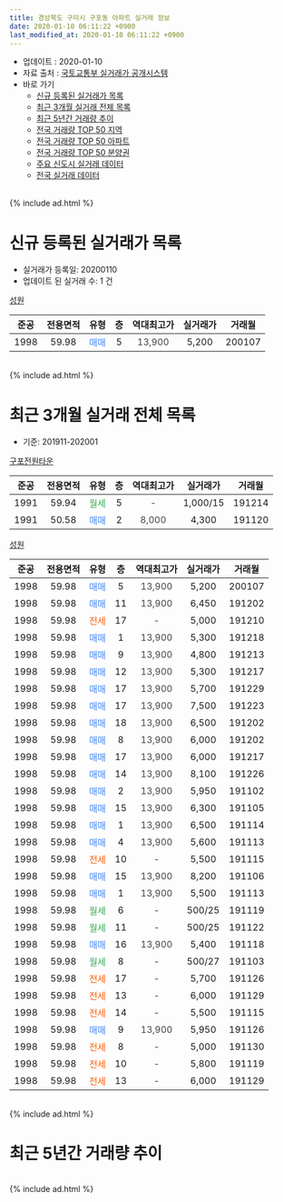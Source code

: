```yaml
---
title: 경상북도 구미시 구포동 아파트 실거래 정보
date: 2020-01-10 06:11:22 +0900
last_modified_at: 2020-01-10 06:11:22 +0900
---
```


* 업데이트 : 2020-01-10
* 자료 출처 : [국토교통부 실거래가 공개시스템](http://rt.molit.go.kr)
* 바로 가기
    * [신규 등록된 실거래가 목록](#신규-등록된-실거래가-목록)
    * [최근 3개월 실거래 전체 목록](#최근-3개월-실거래-전체-목록)
    * [최근 5년간 거래량 추이](#최근-5년간-거래량-추이)
    * [전국 거래량 TOP 50 지역](https://inasie.github.io/apt-trade-info/최근-3개월-전국에서-가장-거래가-많이-발생한-지역)
    * [전국 거래량 TOP 50 아파트](https://inasie.github.io/apt-trade-info/최근-3개월-전국에서-가장-거래가-많이-발생한-아파트)
    * [전국 거래량 TOP 50 분양권](https://inasie.github.io/apt-trade-info/최근-3개월-전국에서-가장-거래가-많이-발생한-분양권)
    * [주요 신도시 실거래 데이터](https://inasie.github.io/apt-trade-info/주요-신도시)
    * [전국 실거래 데이터](https://inasie.github.io/apt-trade-info/전국)
<br>
{% include ad.html %}
<br>

# 신규 등록된 실거래가 목록
* 실거래가 등록일: 20200110
* 업데이트 된 실거래 수: 1 건


[성원](https://search.naver.com/search.naver?query=%EA%B2%BD%EC%83%81%EB%B6%81%EB%8F%84+%EA%B5%AC%EB%AF%B8%EC%8B%9C+%EA%B5%AC%ED%8F%AC%EB%8F%99+%EC%84%B1%EC%9B%90)

|준공|전용면적|유형|층|역대최고가|실거래가|거래월|
|:---:|:---:|:---:|:---:|:---:|:---:|:---:|
|1998|59.98|<span style="color:#4285f3">매매</span>|5|<span style="color:#444444">13,900</span>|5,200|200107|


<br>
{% include ad.html %}
<br>

# 최근 3개월 실거래 전체 목록
* 기준: 201911-202001


[구포전원타운](https://search.naver.com/search.naver?query=%EA%B2%BD%EC%83%81%EB%B6%81%EB%8F%84+%EA%B5%AC%EB%AF%B8%EC%8B%9C+%EA%B5%AC%ED%8F%AC%EB%8F%99+%EA%B5%AC%ED%8F%AC%EC%A0%84%EC%9B%90%ED%83%80%EC%9A%B4)

|준공|전용면적|유형|층|역대최고가|실거래가|거래월|
|:---:|:---:|:---:|:---:|:---:|:---:|:---:|
|1991|59.94|<span style="color:#34a853">월세</span>|5|<span style="color:#444444">-</span>|1,000/15|191214|
|1991|50.58|<span style="color:#4285f3">매매</span>|2|<span style="color:#444444">8,000</span>|4,300|191120|

[성원](https://search.naver.com/search.naver?query=%EA%B2%BD%EC%83%81%EB%B6%81%EB%8F%84+%EA%B5%AC%EB%AF%B8%EC%8B%9C+%EA%B5%AC%ED%8F%AC%EB%8F%99+%EC%84%B1%EC%9B%90)

|준공|전용면적|유형|층|역대최고가|실거래가|거래월|
|:---:|:---:|:---:|:---:|:---:|:---:|:---:|
|1998|59.98|<span style="color:#4285f3">매매</span>|5|<span style="color:#444444">13,900</span>|5,200|200107|
|1998|59.98|<span style="color:#4285f3">매매</span>|11|<span style="color:#444444">13,900</span>|6,450|191202|
|1998|59.98|<span style="color:#ff5a00">전세</span>|17|<span style="color:#444444">-</span>|5,000|191210|
|1998|59.98|<span style="color:#4285f3">매매</span>|1|<span style="color:#444444">13,900</span>|5,300|191218|
|1998|59.98|<span style="color:#4285f3">매매</span>|9|<span style="color:#444444">13,900</span>|4,800|191213|
|1998|59.98|<span style="color:#4285f3">매매</span>|12|<span style="color:#444444">13,900</span>|5,300|191217|
|1998|59.98|<span style="color:#4285f3">매매</span>|17|<span style="color:#444444">13,900</span>|5,700|191229|
|1998|59.98|<span style="color:#4285f3">매매</span>|17|<span style="color:#444444">13,900</span>|7,500|191223|
|1998|59.98|<span style="color:#4285f3">매매</span>|18|<span style="color:#444444">13,900</span>|6,500|191202|
|1998|59.98|<span style="color:#4285f3">매매</span>|8|<span style="color:#444444">13,900</span>|6,000|191202|
|1998|59.98|<span style="color:#4285f3">매매</span>|17|<span style="color:#444444">13,900</span>|6,000|191217|
|1998|59.98|<span style="color:#4285f3">매매</span>|14|<span style="color:#444444">13,900</span>|8,100|191226|
|1998|59.98|<span style="color:#4285f3">매매</span>|2|<span style="color:#444444">13,900</span>|5,950|191102|
|1998|59.98|<span style="color:#4285f3">매매</span>|15|<span style="color:#444444">13,900</span>|6,300|191105|
|1998|59.98|<span style="color:#4285f3">매매</span>|1|<span style="color:#444444">13,900</span>|6,500|191114|
|1998|59.98|<span style="color:#4285f3">매매</span>|4|<span style="color:#444444">13,900</span>|5,600|191113|
|1998|59.98|<span style="color:#ff5a00">전세</span>|10|<span style="color:#444444">-</span>|5,500|191115|
|1998|59.98|<span style="color:#4285f3">매매</span>|15|<span style="color:#444444">13,900</span>|8,200|191106|
|1998|59.98|<span style="color:#4285f3">매매</span>|1|<span style="color:#444444">13,900</span>|5,500|191113|
|1998|59.98|<span style="color:#34a853">월세</span>|6|<span style="color:#444444">-</span>|500/25|191119|
|1998|59.98|<span style="color:#34a853">월세</span>|11|<span style="color:#444444">-</span>|500/25|191122|
|1998|59.98|<span style="color:#4285f3">매매</span>|16|<span style="color:#444444">13,900</span>|5,400|191118|
|1998|59.98|<span style="color:#34a853">월세</span>|8|<span style="color:#444444">-</span>|500/27|191103|
|1998|59.98|<span style="color:#ff5a00">전세</span>|17|<span style="color:#444444">-</span>|5,700|191126|
|1998|59.98|<span style="color:#ff5a00">전세</span>|13|<span style="color:#444444">-</span>|6,000|191129|
|1998|59.98|<span style="color:#ff5a00">전세</span>|14|<span style="color:#444444">-</span>|5,500|191115|
|1998|59.98|<span style="color:#4285f3">매매</span>|9|<span style="color:#444444">13,900</span>|5,950|191126|
|1998|59.98|<span style="color:#ff5a00">전세</span>|8|<span style="color:#444444">-</span>|5,000|191130|
|1998|59.98|<span style="color:#ff5a00">전세</span>|10|<span style="color:#444444">-</span>|5,800|191119|
|1998|59.98|<span style="color:#ff5a00">전세</span>|13|<span style="color:#444444">-</span>|6,000|191129|


<br>
{% include ad.html %}
<br>

# 최근 5년간 거래량 추이


<div style="width:100%;">
    <canvas id="deal_progress" height="200"></canvas>
</div>

<script>
new Chart(document.getElementById("deal_progress"), {
    type: 'line',
    data: {
        labels: ['201501','201502','201503','201504','201505','201506','201507','201508','201509','201510','201511','201512','201601','201602','201603','201604','201605','201606','201607','201608','201609','201610','201611','201612','201701','201702','201703','201704','201705','201706','201707','201708','201709','201710','201711','201712','201801','201802','201803','201804','201805','201806','201807','201808','201809','201810','201811','201812','201901','201902','201903','201904','201905','201906','201907','201908','201909','201910','201911','201912','202001'],
        datasets: [{
            label: '매매',
            pointRadius: 1,
            data: [11, 6, 7, 8, 7, 11, 8, 9, 11, 13, 11, 8, 3, 6, 16, 7, 17, 10, 13, 15, 9, 8, 9, 11, 8, 9, 8, 8, 4, 9, 5, 6, 13, 9, 10, 4, 8, 8, 8, 9, 6, 6, 16, 12, 11, 11, 5, 3, 8, 9, 6, 2, 4, 7, 2, 6, 2, 6, 9, 10, 1],
            borderColor: "rgba(255, 201, 14, 1)",
            backgroundColor: "rgba(255, 201, 14, 0.5)",
            fill: false,
            lineTension: 0
        },{
            label: '전월세',
            pointRadius: 1,
            data: [14, 18, 16, 9, 14, 14, 19, 10, 5, 13, 18, 15, 17, 17, 13, 9, 13, 16, 13, 10, 12, 14, 11, 13, 9, 12, 11, 12, 7, 13, 16, 13, 11, 4, 9, 6, 12, 17, 18, 14, 10, 7, 9, 9, 9, 10, 13, 4, 14, 4, 15, 7, 13, 7, 13, 9, 10, 11, 10, 2, 0],
            borderColor: "rgba(0, 141, 185, 1)",
            backgroundColor: "rgba(0, 141, 185, 0.5)",
            fill: false,
            lineTension: 0
        }
        ]
    },
    options: {
        responsive: true,
        title: {
            display: false
        },
        tooltips: {
            mode: 'index',
            intersect: false
        },
        hover: {
            mode: 'nearest',
            intersect: true
        },
        scales: {
            xAxes: [{
                display: true,
                scaleLabel: {
                    display: true,
                    labelString: '년/월'
                }
            }],
            yAxes: [{
                display: true,
                ticks: {
                    suggestedMin: 0,
                },
                scaleLabel: {
                    display: true,
                    labelString: '실거래 수'
                }
            }]
        }
    }
});

</script>


<br>
{% include ad.html %}
<br>

